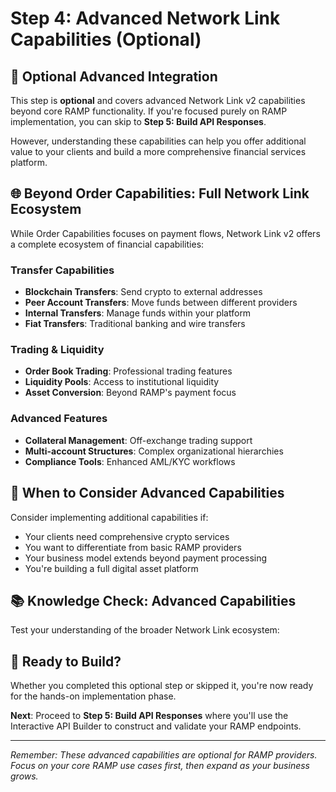 # Step 4: Advanced Network Link Capabilities (Optional)

## 🔧 Optional Advanced Integration

This step is **optional** and covers advanced Network Link v2 capabilities beyond core RAMP functionality. If you're focused purely on RAMP implementation, you can skip to **Step 5: Build API Responses**.

However, understanding these capabilities can help you offer additional value to your clients and build a more comprehensive financial services platform.

## 🌐 Beyond Order Capabilities: Full Network Link Ecosystem

While Order Capabilities focuses on payment flows, Network Link v2 offers a complete ecosystem of financial capabilities:

### Transfer Capabilities
- **Blockchain Transfers**: Send crypto to external addresses
- **Peer Account Transfers**: Move funds between different providers
- **Internal Transfers**: Manage funds within your platform
- **Fiat Transfers**: Traditional banking and wire transfers

### Trading & Liquidity
- **Order Book Trading**: Professional trading features
- **Liquidity Pools**: Access to institutional liquidity
- **Asset Conversion**: Beyond RAMP's payment focus

### Advanced Features
- **Collateral Management**: Off-exchange trading support
- **Multi-account Structures**: Complex organizational hierarchies
- **Compliance Tools**: Enhanced AML/KYC workflows

## 🎯 When to Consider Advanced Capabilities

Consider implementing additional capabilities if:
- Your clients need comprehensive crypto services
- You want to differentiate from basic RAMP providers
- Your business model extends beyond payment processing
- You're building a full digital asset platform

## 📚 Knowledge Check: Advanced Capabilities

Test your understanding of the broader Network Link ecosystem:

<!--QUIZ_PLACEHOLDER-->

## 🚀 Ready to Build?

Whether you completed this optional step or skipped it, you're now ready for the hands-on implementation phase.

**Next**: Proceed to **Step 5: Build API Responses** where you'll use the Interactive API Builder to construct and validate your RAMP endpoints.

---

*Remember: These advanced capabilities are optional for RAMP providers. Focus on your core RAMP use cases first, then expand as your business grows.*
